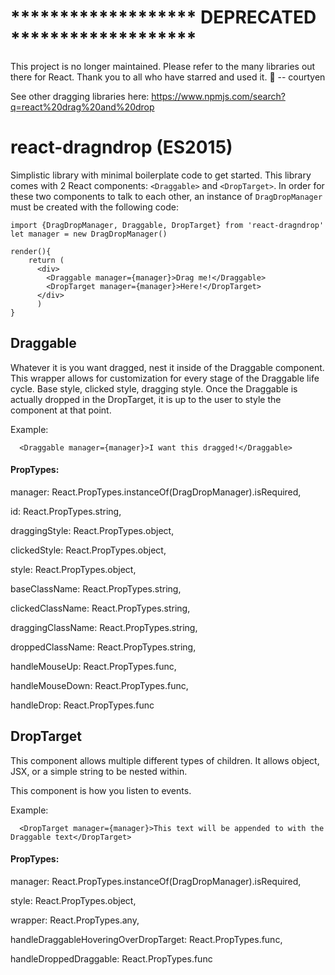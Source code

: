 # \*\*\*\*\*\*\*\*\*\*\*\*\*\*\*\*\*\*\* DEPRECATED \*\*\*\*\*\*\*\*\*\*\*\*\*\*\*\*\*\*\*

This project is no longer maintained. Please refer to the many libraries out there for React.
Thank you to all who have starred and used it. 💜 -- courtyen

See other dragging libraries here:
https://www.npmjs.com/search?q=react%20drag%20and%20drop

# react-dragndrop (ES2015)

Simplistic library with minimal boilerplate code to get started. This library comes with 2 React components: `<Draggable>` and `<DropTarget>`. In order for these two components to talk to each other, an instance of `DragDropManager` must be created with the following code:

    import {DragDropManager, Draggable, DropTarget} from 'react-dragndrop'
    let manager = new DragDropManager()

    render(){
        return (
          <div>
            <Draggable manager={manager}>Drag me!</Draggable>
            <DropTarget manager={manager}>Here!</DropTarget>
          </div>
          )
    }

## Draggable

Whatever it is you want dragged, nest it inside of the Draggable component. This wrapper allows for customization for every stage of the Draggable life cycle. Base style, clicked style, dragging style. Once the Draggable is actually dropped in the DropTarget, it is up to the user to style the component at that point.

Example:

      <Draggable manager={manager}>I want this dragged!</Draggable>

#### PropTypes:

manager: React.PropTypes.instanceOf(DragDropManager).isRequired,

id: React.PropTypes.string,

draggingStyle: React.PropTypes.object,

clickedStyle: React.PropTypes.object,

style: React.PropTypes.object,

baseClassName: React.PropTypes.string,

clickedClassName: React.PropTypes.string,

draggingClassName: React.PropTypes.string,

droppedClassName: React.PropTypes.string,

handleMouseUp: React.PropTypes.func,

handleMouseDown: React.PropTypes.func,

handleDrop: React.PropTypes.func

## DropTarget

This component allows multiple different types of children. It allows object, JSX, or a simple string to be nested within.

This component is how you listen to events.

Example:

      <DropTarget manager={manager}>This text will be appended to with the Draggable text</DropTarget>

#### PropTypes:

manager: React.PropTypes.instanceOf(DragDropManager).isRequired,

style: React.PropTypes.object,

wrapper: React.PropTypes.any,

handleDraggableHoveringOverDropTarget: React.PropTypes.func,

handleDroppedDraggable: React.PropTypes.func
